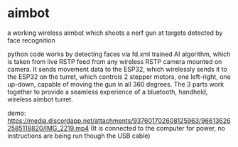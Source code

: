 # aimbot
a working wireless aimbot which shoots a nerf gun at targets detected by face recognition

python code works by detecting faces via fd.xml trained AI algorithm, which is taken from live RSTP feed from any wireless RSTP camera mounted on camera.
It sends movement data to the ESP32, which wirelessly sends it to the ESP32 on the turret, which controls 2 stepper motors, one left-right, one up-down, capable of moving the gun in all 360 degrees.
The 3 parts work together to provide a seamless experience of a bluetooth, handheld, wireless aimbot turret.

demo: https://media.discordapp.net/attachments/937601702608125963/966136262585118820/IMG_2219.mp4
(It is connected to the computer for power, no instructions are being run though the USB cable)
